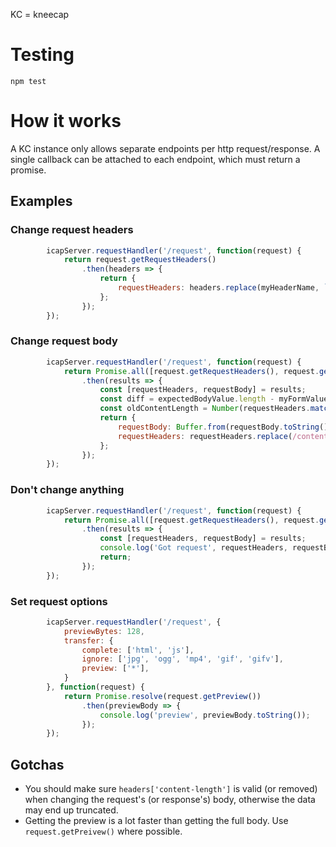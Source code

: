 KC = kneecap

# Testing

```
npm test
```

# How it works

A KC instance only allows separate endpoints per http request/response. A single callback can be attached to each endpoint, which must return a promise.

## Examples

### Change request headers

```js
        icapServer.requestHandler('/request', function(request) {
            return request.getRequestHeaders()
                .then(headers => {
                    return {
                        requestHeaders: headers.replace(myHeaderName, `${myHeaderName}-Changed`)
                    };
                });
        });
```

### Change request body

```js
        icapServer.requestHandler('/request', function(request) {
            return Promise.all([request.getRequestHeaders(), request.getRawBody()])
                .then(results => {
                    const [requestHeaders, requestBody] = results;
                    const diff = expectedBodyValue.length - myFormValue.length;
                    const oldContentLength = Number(requestHeaders.match(/content-length: (\d+)/i)[1]);
                    return {
                        requestBody: Buffer.from(requestBody.toString().replace(myFormValue, expectedBodyValue)),
                        requestHeaders: requestHeaders.replace(/content-length: (\d+)/i, `Content-Length: ${oldContentLength + diff}`)
                    };
                });
        });
```

### Don't change anything

```js
        icapServer.requestHandler('/request', function(request) {
            return Promise.all([request.getRequestHeaders(), request.getRawBody()])
                .then(results => {
                    const [requestHeaders, requestBody] = results;
                    console.log('Got request', requestHeaders, requestBody);
                    return;
                });
        });
```

### Set request options

```js
        icapServer.requestHandler('/request', {
            previewBytes: 128,
            transfer: {
                complete: ['html', 'js'],
                ignore: ['jpg', 'ogg', 'mp4', 'gif', 'gifv'],
                preview: ['*'],
            }
        }, function(request) {
            return Promise.resolve(request.getPreview())
                .then(previewBody => {
                    console.log('preview', previewBody.toString());
                });
        });
```

## Gotchas

- You should make sure `headers['content-length']` is valid (or removed) when changing the request's (or response's) body, otherwise the data may end up truncated.
- Getting the preview is a lot faster than getting the full body. Use `request.getPreivew()` where possible.

